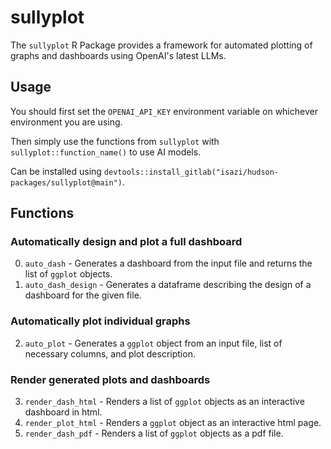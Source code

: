 # sullyplot

The `sullyplot` R Package provides a framework for automated plotting of graphs and dashboards using OpenAI's latest LLMs.

## Usage

You should first set the `OPENAI_API_KEY` environment variable on whichever environment you are using.

Then simply use the functions from `sullyplot` with `sullyplot::function_name()` to use AI models.

Can be installed using `devtools::install_gitlab("isazi/hudson-packages/sullyplot@main")`.

## Functions

### Automatically design and plot a full dashboard

0. `auto_dash` - Generates a dashboard from the input file and returns the list of `ggplot` objects.
1. `auto_dash_design` - Generates a dataframe describing the design of a dashboard for the given file.

### Automatically plot individual graphs

2. `auto_plot` - Generates a `ggplot` object from an input file, list of necessary columns, and plot description.

### Render generated plots and dashboards
3. `render_dash_html` - Renders a list of `ggplot` objects as an interactive dashboard in html.
4. `render_plot_html` - Renders a `ggplot` object as an interactive html page.
5. `render_dash_pdf` - Renders a list of `ggplot` objects as a pdf file.